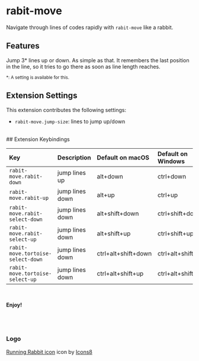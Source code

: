 # rabit-move
Navigate through lines of codes rapidly with `rabit-move` like a rabbit.

## Features
Jump 3* lines up or down. As simple as that. It remembers the last position in the line, so it tries to go there as soon as line length reaches.  

<small>*: A setting is available for this.</small>

## Extension Settings

This extension contributes the following settings:

* `rabit-move.jump-size`: lines to jump up/down
<br/>
## Extension Keybindings

| Key | Description | Default on macOS | Default on Windows
|:---|:---|:---|:---|
| `rabit-move.rabit-down` | jump lines up | alt+down | ctrl+down |
| `rabit-move.rabit-up` | jump lines down | alt+up | ctrl+up
| `rabit-move.rabit-select-down` | jump lines down | alt+shift+down | ctrl+shift+down |
| `rabit-move.rabit-select-up` | jump lines down | alt+shift+up | ctrl+shift+up |
| `rabit-move.tortoise-select-down` | jump lines down | ctrl+alt+shift+down | ctrl+alt+shift+down |
| `rabit-move.tortoise-select-up` | jump lines down | ctrl+alt+shift+up | ctrl+alt+shift+up |
<br/>

**Enjoy!**
<br/>
<br/>
<br/>
<br/>
### Logo
<a target="_blank" href="undefined/icons/set/running-rabbit">Running Rabbit icon</a> icon by <a target="_blank" href="">Icons8</a>